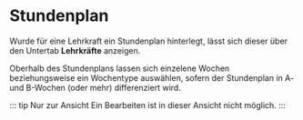 # Stundenplan

Wurde für eine Lehrkraft ein Stundenplan hinterlegt, lässt sich dieser über den Untertab **Lehrkräfte** anzeigen.

Oberhalb des Stundenplans lassen sich einzelene Wochen beziehungsweise ein Wochentype auswählen, sofern der Stundenplan in A- und B-Wochen (oder mehr) differenziert wird. 

::: tip Nur zur Ansicht
Ein Bearbeiten ist in dieser Ansicht nicht möglich.
:::